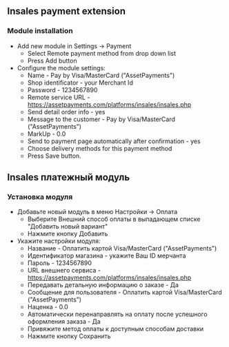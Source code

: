 ## Insales payment extension

### Module installation

* Add new module in Settings -> Payment 
  *  Select Remote payment method from drop down list
  *  Press Add button
* Configure the module settings:
  * Name - Pay by Visa/MasterCard ("AssetPayments")
  * Shop identificator - your Merchant Id
  * Password - 1234567890
  * Remote service URL - https://assetpayments.com/platforms/insales/insales.php
  * Send detail order info - yes
  * Message to the customer - Pay by Visa/MasterCard ("AssetPayments")
  * MarkUp - 0.0
  * Send to payment page automatically after confirmation - yes
  * Choose delivery methods for this payment method
  * Press Save button.
  
## Insales платежный модуль

### Установка модуля

* Добавьте новый модуль в меню Настройки -> Оплата 
  *  Выберите Внешний способ оплаты в выпадающем списке "Добавить новый вариант"
  *  Нажмите кнопку Добавить
* Укажите настройки модуля:
  * Название - Оплатить картой Visa/MasterCard ("AssetPayments")
  * Идентификатор магазина - укажите Ваш ID мерчанта
  * Пароль - 1234567890
  * URL внешнего сервиса - https://assetpayments.com/platforms/insales/insales.php
  * Передавать детальную информацию о заказе - Да
  * Сообщение для пользователя - Оплатить картой Visa/MasterCard ("AssetPayments")
  * Наценка - 0.0
  * Автоматически перенаправлять на оплату после успешного оформления заказа - Да
  * Привяжите метод оплаты к доступным способам доставки
  * Нажмите кнопку Сохранить
  
 
